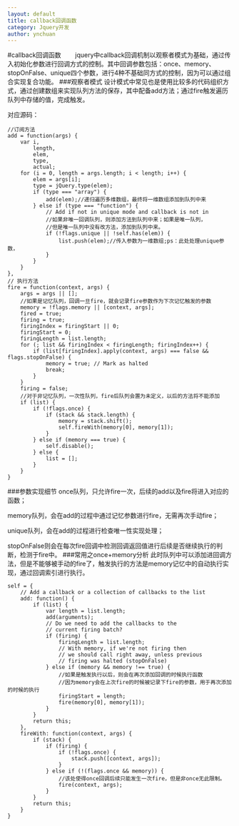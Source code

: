 ```yaml
---
layout: default
title: callback回调函数
category: Jquery开发
author: ynchuan
---
```


#callback回调函数
　　jquery中callback回调机制以观察者模式为基础，通过传入初始化参数进行回调方式的控制。其中回调参数包括：once、memory、stopOnFalse、unique四个参数，进行4种不基础同方式的控制，因为可以通过组合实现复合功能。
###观察者模式
设计模式中常见也是使用比较多的代码组织方式，通过创建数组来实现队列方法的保存，其中配备add方法；通过fire触发遍历队列中存储的值，完成触发。

对应源码：

    //订阅方法
    add = function(args) {
		var i,
			length,
			elem,
			type,
			actual;
		for (i = 0, length = args.length; i < length; i++) {
			elem = args[i];
			type = jQuery.type(elem);
			if (type === "array") {
				add(elem);//递归遍历多维数组，最终将一维数组添加到队列中来
			} else if (type === "function") {
				// Add if not in unique mode and callback is not in
                //如果非唯一回调队列，则添加方法到队列中来；如果是唯一队列，
                //但是唯一队列中没有改方法，添加到队列中来。
				if (!flags.unique || !self.has(elem)) {
					list.push(elem);//传入参数为一维数组;ps：此处处理unique参数，
				}
			}
		}
	},
	// 执行方法
	fire = function(context, args) {
		args = args || [];
        //如果是记忆队列，回调一旦fire，就会记录fire参数作为下次记忆触发的参数
		memory = !flags.memory || [context, args]; 
		fired = true;
		firing = true;
		firingIndex = firingStart || 0;
		firingStart = 0;
		firingLength = list.length;
		for (; list && firingIndex < firingLength; firingIndex++) {
			if (list[firingIndex].apply(context, args) === false && flags.stopOnFalse) {
				memory = true; // Mark as halted
				break;
			}
		}
		firing = false;
        //对于非记忆队列，一次性队列，fire后队列会置为未定义，以后的方法将不能添加
		if (list) {
			if (!flags.once) {
				if (stack && stack.length) {
					memory = stack.shift();
					self.fireWith(memory[0], memory[1]);
				}
			} else if (memory === true) {
				self.disable();
			} else {
				list = [];
			}
		}
	}

###参数实现细节
once队列，只允许fire一次，后续的add以及fire将进入对应的函数；

memory队列，会在add的过程中通过记忆参数进行fire，无需再次手动fire；

unique队列，会在add的过程进行检查唯一性实现处理；

stopOnFalse则会在每次fire回调中检测回调返回值进行后续是否继续执行的判断，检测于fire中。
###常用之once+memory分析
此时队列中可以添加进回调方法，但是不能够被手动的fire了，触发执行的方法是memory记忆中的自动执行实现，通过回调索引进行执行。

    self = {
		// Add a callback or a collection of callbacks to the list
		add: function() {
			if (list) {
				var length = list.length;
				add(arguments);
				// Do we need to add the callbacks to the
				// current firing batch?
				if (firing) {
					firingLength = list.length;
					// With memory, if we're not firing then
					// we should call right away, unless previous
					// firing was halted (stopOnFalse)
				} else if (memory && memory !== true) {
					//如果是触发执行以后，则会在再次添加回调的时候执行函数
					//因为memory会在上次fire的时候被记录下fire的参数，用于再次添加的时候的执行
					firingStart = length;
					fire(memory[0], memory[1]);
				}
			}
			return this;
		},
        fireWith: function(context, args) {
			if (stack) {
				if (firing) {
					if (!flags.once) {
						stack.push([context, args]);
					}
				} else if (!(flags.once && memory)) {
                    //该处使得once回调后续只能发生一次fire，但是非once无此限制。
					fire(context, args);
				}
			}
			return this;
		}
    }